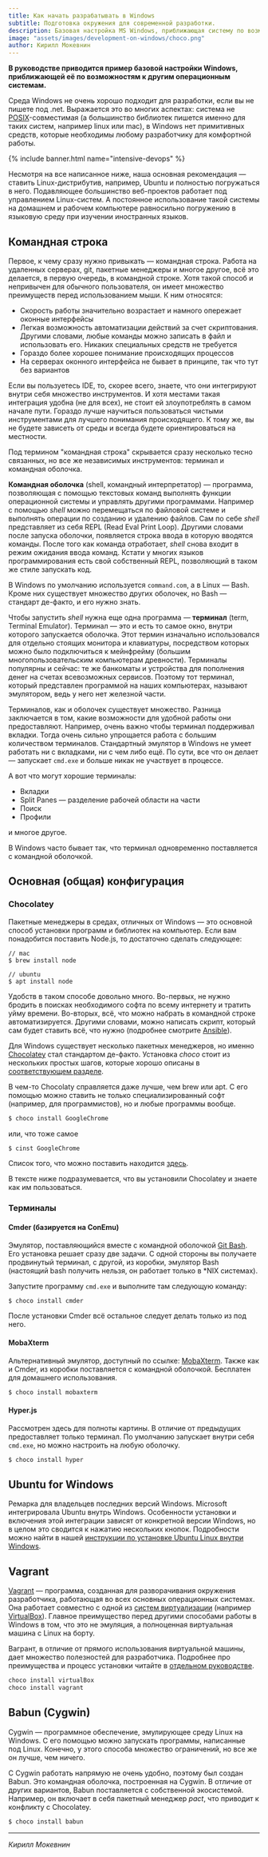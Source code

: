 ```yaml
---
title: Как начать разрабатывать в Windows
subtitle: Подготовка окружения для современной разработки.
description: Базовая настройка MS Windows, приближающая систему по возможностям к другим ОС в контексте разработки.
image: "assets/images/development-on-windows/choco.png"
author: Кирилл Мокевнин
---
```


**В руководстве приводится пример базовой настройки Windows, приближающей её по возможностям к другим операционным системам.**

Среда Windows не очень хорошо подходит для разработки, если вы не пишете под .net. Выражается это во многих аспектах: система не [POSIX](https://ru.wikipedia.org/wiki/POSIX)-совместимая (а большинство библиотек пишется именно для таких систем, например linux или mac), в Windows нет примитивных средств, которые необходимы любому разработчику для комфортной работы.

{% include banner.html name="intensive-devops" %}

Несмотря на все написанное ниже, наша основная рекомендация — ставить Linux-дистрибутив, например, Ubuntu и полностью погружаться в него. Подавляющее большинство веб-проектов работает под управлением Linux-систем. А постоянное использование такой системы на домашнем и рабочем компьютере равносильно погружению в языковую среду при изучении иностранных языков.

## Командная строка

Первое, к чему сразу нужно привыкать — командная строка. Работа на удаленных серверах, git, пакетные менеджеры и многое другое, всё это делается, в первую очередь, в командной строке. Хотя такой способ и непривычен для обычного пользователя, он имеет множество преимуществ перед использованием мыши. К ним относятся:

* Скорость работы значительно возрастает и намного опережает оконные интерфейсы
* Легкая возможность автоматизации действий за счет скриптования. Другими словами, любые команды можно записать в файл и использовать его. Никаких специальных средств не требуется
* Гораздо более хорошее понимание происходящих процессов
* На серверах оконного интерфейса не бывает в принципе, так что тут без вариантов

Если вы пользуетесь IDE, то, скорее всего, знаете, что они интегрируют внутри себя множество инструментов. И хотя местами такая интеграция удобна (не для всех), не стоит ей злоупотреблять в самом начале пути. Гораздо лучше научиться пользоваться чистыми инструментами для лучшего понимания происходящего. К тому же, вы не будете зависеть от среды и всегда будете ориентироваться на местности.

Под термином "командная строка" скрывается сразу несколько тесно связанных, но все же независимых инструментов: терминал и командная оболочка.

**Командная оболочка** (shell, командный интерпретатор) — программа, позволяющая с помощью текстовых команд выполнять функции операционной системы и управлять другими программами. Например с помощью _shell_ можно перемещаться по файловой системе и выполнять операции по созданию и удалению файлов. Сам по себе _shell_ представляет из себя REPL (Read Eval Print Loop). Другими словами после запуска оболочки, появляется строка ввода в которую вводятся команды. После того как команда отработает, _shell_ снова входит в режим ожидания ввода команд. Кстати у многих языков программирования есть свой собственный REPL, позволяющий в таком же стиле запускать код.

В Windows по умолчанию используется `command.com`, а в Linux — Bash. Кроме них существует множество других оболочек, но Bash — стандарт де-факто, и его нужно знать.

Чтобы запустить _shell_ нужна еще одна программа — **терминал** (term, Terminal Emulator). Терминал — это и есть то самое окно, внутри которого запускается оболочка. Этот термин изначально использовался для отдельно стоящих монитора и клавиатуры, посредством которых можно было подключиться к мейнфрейму (большим многопользовательским компьютерам древности). Терминалы популярны и сейчас: те же банкоматы и устройства для пополнения денег на счетах всевозможных сервисов. Поэтому тот терминал, который представлен программой на наших компьютерах, называют эмулятором, ведь у него нет железной части.

Терминалов, как и оболочек существует множество. Разница заключается в том, какие возможности для удобной работы они предоставляют. Например, очень важно чтобы терминал поддерживал вкладки. Тогда очень сильно упрощается работа с большим количеством терминалов. Стандартный эмулятор в Windows не умеет работать ни с вкладками, ни с чем либо ещё. По сути, все что он делает — запускает `cmd.exe` и больше никак не участвует в процессе. 

А вот что могут хорошие терминалы:

* Вкладки
* Split Panes — разделение рабочей области на части
* Поиск
* Профили

и многое другое.

В Windows часто бывает так, что терминал одновременно поставляется с командной оболочкой.

## Основная (общая) конфигурация

### Chocolatey

Пакетные менеджеры в средах, отличных от Windows — это основной способ установки программ и библиотек на компьютер. Если вам понадобится поставить Node.js, то достаточно сделать следующее:

```
// mac
$ brew install node

// ubuntu
$ apt install node
```

Удобств в таком способе довольно много. Во-первых, не нужно бродить в поисках необходимого софта по всему интернету и тратить уйму времени. Во-вторых, всё, что можно набрать в командной строке автоматизируется. Другими словами, можно написать скрипт, который сам будет ставить всё, что нужно (подробнее смотрите [Ansible](https://www.ansible.com/)).

Для Windows существует несколько пакетных менеджеров, но именно [Chocolatey](https://chocolatey.org/) стал стандартом де-факто. Установка _choco_ стоит из нескольких простых шагов, которые хорошо описаны в [соответствующем разделе](https://chocolatey.org/install).

В чем-то Chocolaty справляется даже лучше, чем brew или apt. С его помощью можно ставить не только специализированный софт (например, для программистов), но и любые программы вообще.

```sh
$ choco install GoogleChrome
```

или, что тоже самое

```sh
$ cinst GoogleChrome
```

Список того, что можно поставить находится [здесь](https://chocolatey.org/packages).

В тексте ниже подразумевается, что вы установили Chocolatey и знаете как им пользоваться.

### Терминалы

#### Cmder (базируется на ConEmu)

Эмулятор, поставляющийся вместе с командной оболочкой [Git Bash](https://git-for-windows.github.io/). Его установка решает сразу две задачи. С одной стороны вы получаете продвинутый терминал, с другой, из коробки, эмулятор Bash (настоящий bash получить нельзя, он работает только в *NIX системах).

Запустите программу `cmd.exe` и выполните там следующую команду:

```sh
$ choco install cmder
```

После установки Cmder всё остальное следует делать только из под него.

#### MobaXterm

Альтернативный эмулятор, доступный по ссылке: [MobaXterm](https://mobaxterm.mobatek.net/). Также как и Cmder, из коробки поставляется с командной оболочкой. Бесплатен для домашнего использования.

```sh
$ choco install mobaxterm
```

#### Hyper.js

Рассмотрен здесь для полноты картины. В отличие от предыдущих предоставляет только терминал. По умолчанию запускает внутри себя `cmd.exe`, но можно настроить на любую оболочку.

```sh
$ choco install hyper
```

## Ubuntu for Windows

Ремарка для владельцев последних версий Windows. Microsoft интегрировала Ubuntu внутрь Windows. Особенности установки и включения этой интеграции зависят от конкретной версии Windows, но в целом это сводится к нажатию нескольких кнопок. Подробности можно найти в нашей [инструкции по установке Ubuntu Linux внутри Windows](https://guides.hexlet.io/ubuntu-linux-in-windows/).

## Vagrant

[Vagrant](https://www.vagrantup.com/) — программа, созданная для разворачивания окружения разработчика, работающая во всех основных операционных системах. Она работает совместно с одной из [систем виртуализации](https://ru.wikipedia.org/wiki/Виртуализация) (например [VirtualBox](https://www.virtualbox.org/)). Главное преимущество перед другими способами работы в Windows в том, что это не эмуляция, а полноценная виртуальная машина с Linux на борту. 

Вагрант, в отличие от прямого использования виртуальной машины, дает множество полезностей для разработчика. Подробнее про преимущества и процесс установки читайте в [отдельном руководстве](/vagrant/).

```sh
choco install virtualBox
choco install vagrant
```

## Babun (Cygwin)

Cygwin — программное обеспечение, эмулирующее среду Linux на Windows. С его помощью можно запускать программы, написанные под Linux. Конечно, у этого способа множество ограничений, но все же он лучше, чем ничего.

С Cygwin работать напрямую не очень удобно, поэтому был создан Babun. Это командная оболочка, построенная на Cygwin. В отличие от других вариантов, Babun поставляется с собственной экосистемой. Например, он включает в себя пакетный менеджер _pact_, что приводит к конфликту с Chocolatey.

```sh
$ choco install babun
```

---

*Кирилл Мокевнин*
